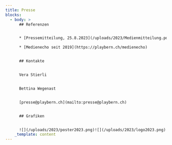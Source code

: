 ```yaml
---
title: Presse
blocks:
  - body: >
      ## Referenzen


      * [Pressemitteilung, 25.8.2023](/uploads/2023/Medienmitteilung.pdf) (PDF)

      * [Medienecho seit 2019](https://playbern.ch/medienecho)


      ## Kontakte


      Vera Stierli


      Bettina Wegenast


      [presse@playbern.ch](mailto:presse@playbern.ch)


      ## Grafiken


      ![](/uploads/2023/poster2023.png)![](/uploads/2023/logo2023.png)![](/uploads/2023/PlayBern-Original.png)
    _template: content
---
```












